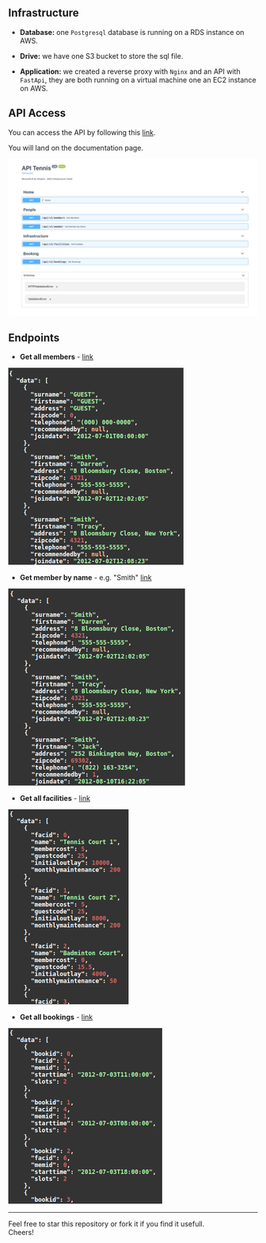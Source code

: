 ## Infrastructure

- **Database:** one `Postgresql` database is running on a RDS instance on AWS.  

- **Drive:** we have one S3 bucket to store the sql file.  

- **Application:** we created a reverse proxy with `Nginx` and an API with `FastApi`, they are both running on a virtual machine one an EC2 instance on AWS.

## API Access

You can access the API by following this [link](http://ec2-3-22-236-105.us-east-2.compute.amazonaws.com).

You will land on the documentation page.  

![Api Documentation](./resources/api_docs.png)

## Endpoints

- **Get all members** - [link](http://ec2-3-22-236-105.us-east-2.compute.amazonaws.com/api/v1/members)  

![Members](./resources/all_members.png)

- **Get member by name** - e.g. "Smith" [link](http://ec2-3-22-236-105.us-east-2.compute.amazonaws.com/api/v1/member?name=Smith)   

![Member by name](./resources/member_by_name.png)

- **Get all facilities** - [link](http://ec2-3-22-236-105.us-east-2.compute.amazonaws.com/api/v1/facilities)   

![Facilities](./resources/all_facilities.png)

- **Get all bookings** - [link](http://ec2-3-22-236-105.us-east-2.compute.amazonaws.com/api/v1/bookings)

![Bookings](./resources/all_bookings.png)

---

Feel free to star this repository or fork it if you find it usefull.  
Cheers!   